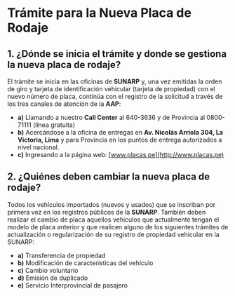 # Trámite para la Nueva Placa de Rodaje

## 1. ¿Dónde se inicia el trámite y donde se gestiona la nueva placa de rodaje?

El trámite se inicia en las oficinas de **SUNARP** y, una vez emitidas la orden de giro y tarjeta de identificación vehicular (tarjeta de propiedad) con el nuevo número de placa, continúa con el registro de la solicitud a través de los tres canales de atención de la **AAP**:

- **a)** Llamando a nuestro **Call Center** al 640-3636 y de Provincia al 0800-71111 (línea gratuita)
- **b)** Acercándose a la oficina de entregas en **Av. Nicolás Arriola 304, La Victoria, Lima** y para Provincia en los puntos de entrega autorizados a nivel nacional.
- **c)** Ingresando a la página web: [www.placas.pe](http://www.placas.pe)

## 2. ¿Quiénes deben cambiar la nueva placa de rodaje?

Todos los vehículos importados (nuevos y usados) que se inscriban por primera vez en los registros públicos de la **SUNARP**. También deben realizar el cambio de placa aquellos vehículos que actualmente tengan el modelo de placa anterior y que realicen alguno de los siguientes trámites de actualización o regularización de su registro de propiedad vehicular en la SUNARP:

- **a)** Transferencia de propiedad
- **b)** Modificación de características del vehículo
- **c)** Cambio voluntario
- **d)** Emisión de duplicado
- **e)** Servicio Interprovincial de pasajero
